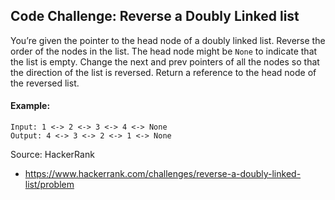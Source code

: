 ## Code Challenge: Reverse a Doubly Linked list
You’re given the pointer to the head node of a doubly linked list. Reverse the order of the nodes in the list. The head node might be `None` to indicate that the list is empty. Change the next and prev pointers of all the nodes so that the direction of the list is reversed. Return a reference to the head node of the reversed list.

#### Example:
```
Input: 1 <-> 2 <-> 3 <-> 4 <-> None
Output: 4 <-> 3 <-> 2 <-> 1 <-> None
```

Source: HackerRank
* https://www.hackerrank.com/challenges/reverse-a-doubly-linked-list/problem